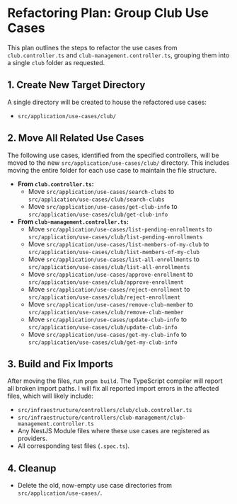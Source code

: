 # Refactoring Plan: Group Club Use Cases

This plan outlines the steps to refactor the use cases from `club.controller.ts` and `club-management.controller.ts`, grouping them into a single `club` folder as requested.

## 1. Create New Target Directory

A single directory will be created to house the refactored use cases:

*   `src/application/use-cases/club/`

## 2. Move All Related Use Cases

The following use cases, identified from the specified controllers, will be moved to the new `src/application/use-cases/club/` directory. This includes moving the entire folder for each use case to maintain the file structure.

*   **From `club.controller.ts`:**
    *   Move `src/application/use-cases/search-clubs` to `src/application/use-cases/club/search-clubs`
    *   Move `src/application/use-cases/get-club-info` to `src/application/use-cases/club/get-club-info`
*   **From `club-management.controller.ts`:**
    *   Move `src/application/use-cases/list-pending-enrollments` to `src/application/use-cases/club/list-pending-enrollments`
    *   Move `src/application/use-cases/list-members-of-my-club` to `src/application/use-cases/club/list-members-of-my-club`
    *   Move `src/application/use-cases/list-all-enrollments` to `src/application/use-cases/club/list-all-enrollments`
    *   Move `src/application/use-cases/approve-enrollment` to `src/application/use-cases/club/approve-enrollment`
    *   Move `src/application/use-cases/reject-enrollment` to `src/application/use-cases/club/reject-enrollment`
    *   Move `src/application/use-cases/remove-club-member` to `src/application/use-cases/club/remove-club-member`
    *   Move `src/application/use-cases/update-club-info` to `src/application/use-cases/club/update-club-info`
    *   Move `src/application/use-cases/get-my-club-info` to `src/application/use-cases/club/get-my-club-info`

## 3. Build and Fix Imports

After moving the files, run `pnpm build`. The TypeScript compiler will report all broken import paths. I will fix all reported import errors in the affected files, which will likely include:
*   `src/infraestructure/controllers/club/club.controller.ts`
*   `src/infraestructure/controllers/club-management/club-management.controller.ts`
*   Any NestJS Module files where these use cases are registered as providers.
*   All corresponding test files (`.spec.ts`).

## 4. Cleanup

*   Delete the old, now-empty use case directories from `src/application/use-cases/`.
